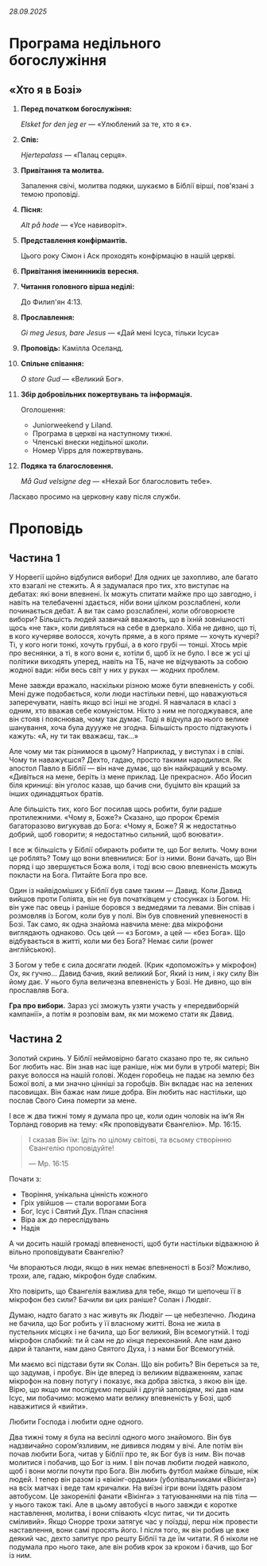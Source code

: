 *28.09.2025*

# Програма недільного богослужіння

## «Хто я в Бозі»

1. **Перед початком богослужіння:**

   *Elsket for den jeg er* — «Улюблений за те, хто я є».

2. **Спів:**

   *Hjertepalass* — «Палац серця».

3. **Привітання та молитва.**

   Запалення свічі, молитва подяки, шукаємо в Біблії вірші, пов'язані з темою проповіді.

4. **Пісня:**

   *Alt på hode* — «Усе навиворіт».

5. **Представлення конфірмантів.**

   Цього року Сімон і Аск проходять конфірмацію в нашій церкві.

6. **Привітання іменинників вересня.**

7. **Читання головного вірша неділі:**

   До Филип'ян 4:13.

8. **Прославлення:**

   _Gi meg Jesus, bare Jesus_ — «Дай мені Ісуса, тільки Ісуса»

9. **Проповідь:** Камілла Оселанд.

10. **Спільне співання:**

    *O store Gud* — «Великий Бог».

11. **Збір добровільних пожертвувань та інформація.**

    Оголошення:

    * Juniorweekend у Liland.
    * Програма в церкві на наступному тижні.
    * Членські внески недільної школи.
    * Номер Vipps для пожертвувань.

12. **Подяка та благословення.**

    *Må Gud velsigne deg* — «Нехай Бог благословить тебе».

Ласкаво просимо на церковну каву після служби.


# Проповідь

## Частина 1

У Норвегії щойно відбулися вибори!
Для одних це захопливо, але багато хто взагалі не стежить.
А я задумалася про тих, хто виступає на дебатах: які вони впевнені.
Їх можуть спитати майже про що завгодно, і навіть на телебаченні здається, ніби вони цілком розслаблені, коли починається дебат.
А ви так само розслаблені, коли обговорюєте вибори?
Більшість людей зазвичай вважають, що в їхній зовнішності щось «не так», коли дивляться на себе в дзеркало.
Хіба не дивно, що ті, в кого кучеряве волосся, хочуть пряме, а в кого пряме — хочуть кучері?
Ті, у кого ноги тонкі, хочуть грубші, а в кого грубі — тонші.
Хтось мріє про веснянки, а ті, в кого вони є, хотіли б, щоб їх не було.
І все ж усі ці політики виходять уперед, навіть на ТБ, наче не відчувають за собою жодної вади: ніби весь світ у них у руках — жодних проблем.

Мене завжди вражало, наскільки різною може бути впевненість у собі.
Мені дуже подобається, коли люди настільки певні, що наважуються заперечувати, навіть якщо всі інші не згодні.
Я навчалася в класі з одним, хто вважав себе комуністом.
Ніхто з ним не погоджувався, але він стояв і пояснював, чому так думає.
Тоді я відчула до нього велике шанування, хоча була дуууже не згодна.
Більшість просто підтакують і кажуть: «А, ну ти так вважаєш, так…»

Але чому ми так різнимося в цьому? Наприклад, у виступах і в співі. Чому ти наважуєшся?
Дехто, гадаю, просто такими народилися.
Як апостол Павло в Біблії — він наче думає, що він найкращий у всьому.
«Дивіться на мене, беріть із мене приклад. Це прекрасно».
Або Йосип біля криниці: він уголос казав, що бачив сни, буцімто він кращий за інших одинадцятьох братів.

Але більшість тих, кого Бог посилав щось робити, були радше протилежними.
«Чому я, Боже?»
Сказано, що пророк Єремія багаторазово вигукував до Бога:
«Чому я, Боже? Я ж недостатньо добрий, щоб говорити; я недостатньо сильний, щоб воювати».

І все ж більшість у Біблії обирають робити те, що Бог велить.
Чому вони це роблять? Тому що вони впевнилися: Бог із ними.
Вони бачать, що Він поряд і що звершується Божа воля, і тоді всю свою впевненість можуть покласти на Бога.
Питайте Бога про все.

Один із найвідоміших у Біблії був саме таким — Давид.
Коли Давид вийшов проти Голіята, він не був початківцем у стосунках із Богом.
Ні: він уже пас овець і раніше боровся з ведмедями та левами.
Він співав і розмовляв із Богом, коли був у полі.
Він був сповнений упевненості в Бозі.
Так само, як одна знайома навчила мене: два мікрофони виглядають однаково.
Ось цей — «з Богом», а цей — «без Бога».
Що відбувається в житті, коли ми без Бога? Немає сили (power англійською).

З Богом у тебе є сила досягати людей. (Крик «допоможіть» у мікрофон) Ох, як гучно…
Давид бачив, який великий Бог, Який із ним, і яку силу Він йому дає.
У нього була величезна впевненість у Бозі.
Не дивно, що він прославляв Бога.

**Гра про вибори.** Зараз усі зможуть узяти участь у «передвиборній кампанії», а потім я розповім вам, як ми можемо стати як Давид.

## Частина 2

Золотий скринь.
У Біблії неймовірно багато сказано про те, як сильно Бог любить нас.
Він знав нас іще раніше, ніж ми були в утробі матері; Він рахує волосся на нашій голові.
Жоден горобець не падає на землю без Божої волі, а ми значно цінніші за горобців.
Він вкладає нас на зелених пасовищах.
Він бажає нам лише добра.
Він любить нас настільки, що послав Свого Сина померти за мене.

І все ж два тижні тому я думала про це, коли один чоловік на ім’я Ян Торланд говорив на тему: «Як проповідувати Євангелію».
Мр. 16:15.

> І сказав Він їм: Ідіть по цілому світові, та всьому створінню Євангелію проповідуйте!
> 
> — Мр. 16:15

Почати з:

* Творіння, унікальна цінність кожного
* Гріх увійшов — стали ворогами Бога
* Бог, Ісус і Святий Дух. План спасіння
* Віра аж до переслідувань
* Надія

А чи досить нашій громаді впевненості, щоб бути настільки відважною й вільно проповідувати Євангелію?

Чи впораються люди, якщо в них немає впевненості в Бозі? Можливо, трохи, але, гадаю, мікрофон буде слабким.

Хто повірить, що Євангелія важлива для тебе, якщо ти шепочеш її в мікрофон без сили?
Бачили ви цих раніше? Солан і Людвіг.

Думаю, надто багато з нас живуть як Людвіг — це небезпечно.
Людина не бачила, що Бог робить у її власному житті.
Вона не жила в пустельних місцях і не бачила, що Бог великий, Він всемогутній.
І тоді мікрофон слабкий: ти й сам не до кінця переконаний.
Але нам дано дари й таланти, нам дано Святого Духа, і з нами Бог Всемогутній.

Ми маємо всі підстави бути як Солан.
Що він робить? Він береться за те, що задумав, і пробує.
Він іде вперед із великим відваженням, хапає мікрофон на повну потугу і показує, яка добра звістка, з якою він іде.
Вірю, що якщо ми послідуємо першій і другій заповідям, які дав нам Ісус, ми побачимо: можемо мати велику впевненість у Бозі, щоб наважитися й «вийти».

Любити Господа і любити одне одного.

Два тижні тому я була на весіллі одного мого знайомого.
Він був надзвичайно сором’язливим, не дивився людям у вічі.
Але потім він почав любити Бога, читав у Біблії про те, як Бог був із ним.
Він почав молитися і побачив, що Бог із ним.
І він почав любити людей навколо, щоб і вони могли почути про Бога.
Він любить футбол майже більше, ніж людей.
І тепер він разом із «вікінг-ордами» (уболівальниками «Вікінга») на всіх матчах і веде там кричалки.
На виїзні ігри вони їздять разом автобусом.
Це закоренілі фанати «Вікінга» з татуюваннями на пів тіла — у нього також такі.
Але в цьому автобусі в нього завжди є коротке наставлення, молитва, і вони співають «Ісус питає, чи ти досить сміливий».
Якщо Снорре трохи затягує час у поїздці, перш ніж провести наставлення, вони самі просять його.
І після того, як він робив це вже деякий час, дехто запитує про решту Біблії та де їм читати.
Я б ніколи не подумала про нього таке, але він робив крок за кроком і бачив, що Бог із ним.

